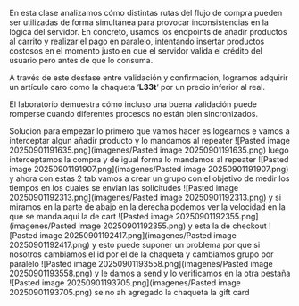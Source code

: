 En esta clase analizamos cómo distintas rutas del flujo de compra pueden ser utilizadas de forma simultánea para provocar inconsistencias en la lógica del servidor. En concreto, usamos los endpoints de añadir productos al carrito y realizar el pago en paralelo, intentando insertar productos costosos en el momento justo en que el servidor valida el crédito del usuario pero antes de que lo consuma.

A través de este desfase entre validación y confirmación, logramos adquirir un artículo caro como la chaqueta ‘**L33t**‘ por un precio inferior al real.

El laboratorio demuestra cómo incluso una buena validación puede romperse cuando diferentes procesos no están bien sincronizados.

Solucion
para empezar lo primero que vamos hacer es logearnos
e vamos a interceptar algun añadir producto y lo mandamos al repeater
![Pasted image 20250901191635.png](imagenes/Pasted image 20250901191635.png)
luego interceptamos la compra y de igual forma lo mandamos al repeater
![Pasted image 20250901191907.png](imagenes/Pasted image 20250901191907.png)
y ahora con estas 2 tab vamos a crear un grupo con el objetivo de medir los tiempos en los cuales se envian las solicitudes
![Pasted image 20250901192313.png](imagenes/Pasted image 20250901192313.png)
y si miramos en la parte de abajo en la derecha podemos ver la velocidad en la que se manda aqui la de cart
![Pasted image 20250901192355.png](imagenes/Pasted image 20250901192355.png)
y esta la de checkout
![Pasted image 20250901192417.png](imagenes/Pasted image 20250901192417.png)
y esto puede suponer un problema
por que si nosotros cambiamos el id por el de la chaqueta y cambiamos grupo por paralelo
![Pasted image 20250901193558.png](imagenes/Pasted image 20250901193558.png)
y le damos a send
y lo verificamos en la otra pestaña
![Pasted image 20250901193705.png](imagenes/Pasted image 20250901193705.png)
se no ah agregado la chaqueta la gift card
